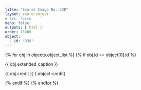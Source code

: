 ```yaml
---
title: "Scores Image No. 338"
layout: score-object
# toc: false
menu: false
outputs: [ html ]
order: 13380
object:
  - id: "338"
---
```


{% for obj in objects.object_list %}
{% if obj.id == object[0].id %}

{{ obj.extended_caption }}

{{ obj.credit }} {.object-credit}

{% endif %}
{% endfor %}
